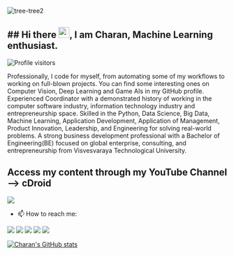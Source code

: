 ![tree-tree2](https://github.com/charanhu/charanhu/blob/master/social/Charan%20H%20U.png?raw=true)

## ## Hi there <img src="https://media.giphy.com/media/hvRJCLFzcasrR4ia7z/giphy.gif" width="25px">, I am Charan, Machine Learning enthusiast.


![Profile visitors](https://visitor-badge.glitch.me/badge?page_id=charanhu.visitor-badge)

Professionally, I code for myself, from automating some of my workflows to working on full-blown projects. You can find some interesting ones on Computer Vision, Deep Learning and Game AIs in my GitHub profile. Experienced Coordinator with a demonstrated history of working in the computer software industry, information technology industry and entrepreneurship space. Skilled in the Python, Data Science, Big Data, Machine Learning, Application Development, Application of Management, Product Innovation, Leadership, and Engineering for solving real-world problems. A strong business development professional with a Bachelor of Engineering(BE) focused on global enterprise, consulting, and entrepreneurship from Visvesvaraya Technological University. 

## Access my content through my YouTube Channel --> cDroid
<a href="https://www.youtube.com/cDroid"> <img src="https://github.com/charanhu/charanhu/blob/master/social/8.png"></a>  



- 📫 How to reach me:
<a href="https://www.linkedin.com/in/charanhu">
  <img src="https://github.com/charanhu/charanhu/blob/master/social/5.png"></a>
<a href="https://t.me/charanhu">
  <img src="https://github.com/charanhu/charanhu/blob/master/social/6.png"></a>
<a href="https://www.twitter.com/chara_h_u">
  <img src="https://github.com/charanhu/charanhu/blob/master/social/3.png"></a>
<a href="https://www.instagram.com/charan_hu">
  <img src="https://github.com/charanhu/charanhu/blob/master/social/1.png"></a>
<a href="https://www.facebook.com/iamcharanhu">
  <img src="https://github.com/charanhu/charanhu/blob/master/social/2.png"></a>

[![Charan's GitHub stats](https://github-readme-stats.vercel.app/api?username=charanhu&count_private=true&show_icons=true&theme=tokyonight)](https://github.com/charanhu/github-readme-stats)

<!-- If you are reading this believe me you can achieve big results! Always remember why you have started. -->
